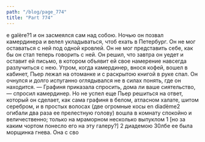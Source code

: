 ```yaml
---
path: "/blog/page_774"
title: "Part 774"
---
```


e galère?1 и он засмеялся сам над собою.
Ночью он позвал камердинера и велел укладываться, чтоб ехать в Петербург. Он не мог оставаться с ней под одной кровлей. Он не мог представить себе, как бы он стал теперь говорить с ней. Он решил, что завтра он уедет и оставит ей письмо, в котором объявит ей свое намерение навсегда разлучиться с нею.
Утром, когда камердинер, внося кофей, вошел в кабинет, Пьер лежал на отоманке и с раскрытою книгой в руке спал.
Он очнулся и долго испуганно оглядывался не в силах понять, где он находится.
— Графиня приказала спросить, дома ли ваше сиятельство, — спросил камердинер.
Но не успел еще Пьер решиться на ответ, который он сделает, как сама графиня в белом, атласном халате, шитом серебром, и в простых волосах (две огромные косы en diadème2 огибали два раза ее прелестную голову) вошла в комнату спокойно и величественно; только на мраморном несколько выпуклом 1 [но за каким чортом понесло его на эту галеру?]
2 диадемою
30лбе ее была морщинка гнева. Она с сво
